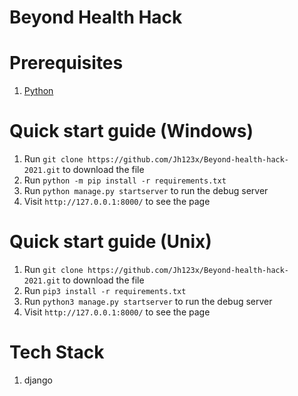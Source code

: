 # Beyond Health Hack


# Prerequisites
1. [Python](https://www.python.org/)

# Quick start guide (Windows)
1. Run `git clone https://github.com/Jh123x/Beyond-health-hack-2021.git` to download the file
1. Run `python -m pip install -r requirements.txt`
1. Run `python manage.py startserver` to run the debug server
1. Visit `http://127.0.0.1:8000/` to see the page

# Quick start guide (Unix)
1. Run `git clone https://github.com/Jh123x/Beyond-health-hack-2021.git` to download the file
1. Run `pip3 install -r requirements.txt`
1. Run `python3 manage.py startserver` to run the debug server
1. Visit `http://127.0.0.1:8000/` to see the page


# Tech Stack
1. django